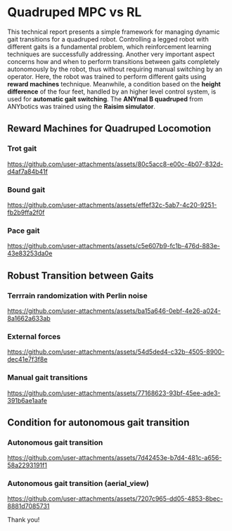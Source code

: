 # Quadruped MPC vs RL
This technical report presents a simple framework for managing dynamic gait transitions for a quadruped robot.
Controlling a legged robot with different gaits is a fundamental problem, which reinforcement learning techniques are
successfully addressing. Another very important aspect concerns how and when to perform transitions between gaits
completely autonomously by the robot, thus without requiring manual switching by an operator. Here, the robot was trained
to perform different gaits using **reward machines** technique. Meanwhile, a condition based on the **height difference** of the
four feet, handled by an higher level control system, is used for **automatic gait switching**. The **ANYmal B quadruped** from
ANYbotics was trained using the **Raisim simulator**.


## Reward Machines for Quadruped Locomotion

### Trot gait

https://github.com/user-attachments/assets/80c5acc8-e00c-4b07-832d-d4af7a84b41f

### Bound gait

https://github.com/user-attachments/assets/effef32c-5ab7-4c20-9251-fb2b9ffa2f0f

### Pace gait

https://github.com/user-attachments/assets/c5e607b9-fc1b-476d-883e-43e83253da0e


## Robust Transition between Gaits


### Terrrain randomization with Perlin noise

https://github.com/user-attachments/assets/ba15a646-0ebf-4e26-a024-8a1662a633ab

### External forces

https://github.com/user-attachments/assets/54d5ded4-c32b-4505-8900-dec41e7f3f8e

### Manual gait transitions

https://github.com/user-attachments/assets/77168623-93bf-45ee-ade3-391b6ae1aafe


## Condition for autonomous gait transition


### Autonomous gait transition

https://github.com/user-attachments/assets/7d42453e-b7d4-481c-a656-58a2293191f1

### Autonomous gait transition (aerial_view)

https://github.com/user-attachments/assets/7207c965-dd05-4853-8bec-8881d7085731



Thank you!
